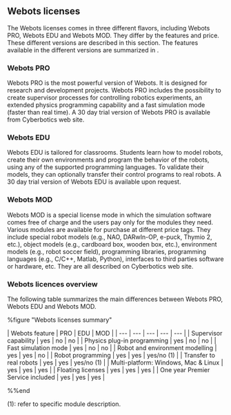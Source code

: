 ## Webots licenses

The Webots licenses comes in three different flavors, including Webots PRO,
Webots EDU and Webots MOD. They differ by the features and price. These
different versions are described in this section. The features available in the
different versions are summarized in .

### Webots PRO

Webots PRO is the most powerful version of Webots. It is designed for research
and development projects. Webots PRO includes the possibility to create
supervisor processes for controlling robotics experiments, an extended physics
programming capability and a fast simulation mode (faster than real time). A 30
day trial version of Webots PRO is available from Cyberbotics web site.

### Webots EDU

Webots EDU is tailored for classrooms. Students learn how to model robots,
create their own environments and program the behavior of the robots, using any
of the supported programming languages. To validate their models, they can
optionally transfer their control programs to real robots. A 30 day trial
version of Webots EDU is available upon request.

### Webots MOD

Webots MOD is a special license mode in which the simulation software comes free
of charge and the users pay only for the modules they need. Various modules are
available for purchase at different price tags. They include special robot
models (e.g., NAO, DARwIn-OP, e-puck, Thymio 2, etc.), object models (e.g.,
cardboard box, wooden box, etc.), environment models (e.g., robot soccer field),
programming libraries, programming languages (e.g., C/C++, Matlab, Python),
interfaces to third parties software or hardware, etc. They are all described on
Cyberbotics web site.

### Webots licences overview

The following table summarizes the main differences between Webots PRO, Webots
EDU and Webots MOD.

%figure "Webots licenses summary"

| Webots feature | PRO | EDU | MOD |
| --- | --- | --- | --- | --- |
| Supervisor capability | yes | no | no |
| Physics plug-in programming | yes | no | no |
| Fast simulation mode | yes | no | no |
| Robot and environment modelling | yes | yes | no |
| Robot programming | yes | yes | yes/no (1) |
| Transfer to real robots | yes | yes | yes/no (1) |
| Multi-platform: Windows, Mac & Linux | yes | yes | yes |
| Floating licenses | yes | yes | yes |
| One year Premier Service included | yes | yes | yes |

%%end

(1): refer to specific module description.

